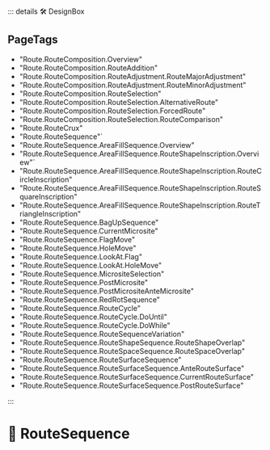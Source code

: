 ::: details 🛠 <dev>DesignBox</dev> 

<h2>PageTags</h2>

- "Route.RouteComposition.Overview"
- "Route.RouteComposition.RouteAddition"
- "Route.RouteComposition.RouteAdjustment.RouteMajorAdjustment"
- "Route.RouteComposition.RouteAdjustment.RouteMinorAdjustment"
- "Route.RouteComposition.RouteSelection"
- "Route.RouteComposition.RouteSelection.AlternativeRoute"
- "Route.RouteComposition.RouteSelection.ForcedRoute"
- "Route.RouteComposition.RouteSelection.RouteComparison"
- "Route.RouteCrux"
- "Route.RouteSequence"`
- "Route.RouteSequence.AreaFillSequence.Overview"
- "Route.RouteSequence.AreaFillSequence.RouteShapeInscription.Overview"`
- "Route.RouteSequence.AreaFillSequence.RouteShapeInscription.RouteCircleInscription"
- "Route.RouteSequence.AreaFillSequence.RouteShapeInscription.RouteSquareInscription"
- "Route.RouteSequence.AreaFillSequence.RouteShapeInscription.RouteTriangleInscription"
- "Route.RouteSequence.BagUpSequence"
- "Route.RouteSequence.CurrentMicrosite"
- "Route.RouteSequence.FlagMove"
- "Route.RouteSequence.HoleMove"
- "Route.RouteSequence.LookAt.Flag"
- "Route.RouteSequence.LookAt.HoleMove"
- "Route.RouteSequence.MicrositeSelection"
- "Route.RouteSequence.PostMicrosite"
- "Route.RouteSequence.PostMicrositeAnteMicrosite"
- "Route.RouteSequence.RedRotSequence"
- "Route.RouteSequence.RouteCycle"
- "Route.RouteSequence.RouteCycle.DoUntil"
- "Route.RouteSequence.RouteCycle.DoWhile"
- "Route.RouteSequence.RouteSequenceVariation"
- "Route.RouteSequence.RouteShapeSequence.RouteShapeOverlap"
- "Route.RouteSequence.RouteSpaceSequence.RouteSpaceOverlap"
- "Route.RouteSequence.RouteSurfaceSequence"
- "Route.RouteSequence.RouteSurfaceSequence.AnteRouteSurface"
- "Route.RouteSequence.RouteSurfaceSequence.CurrentRouteSurface"
- "Route.RouteSequence.RouteSurfaceSequence.PostRouteSurface"

:::

# 🔷 <route>RouteSequence</route>